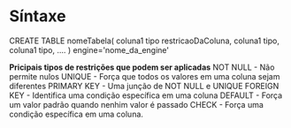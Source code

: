 # Síntaxe

CREATE TABLE nomeTabela(
  coluna1 tipo restricaoDaColuna,
  coluna1 tipo,
  coluna1 tipo,
  ....
) engine='nome_da_engine'

**Pricipais tipos de restrições que podem ser aplicadas**
NOT NULL - Não permite nulos
UNIQUE - Força que todos os valores em uma coluna sejam diferentes
PRIMARY KEY - Uma junção de NOT NULL e UNIQUE
FOREIGN KEY - Identifica uma condição específica em uma coluna
DEFAULT - Força um valor padrão quando nenhim valor é passado
CHECK - Força uma condição específica em uma coluna.